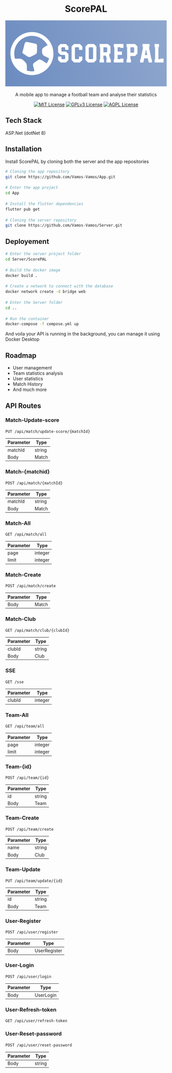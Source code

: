 ﻿<div style="text-align: center;">
<h1>ScorePAL</h1>
<img alt="ScorePAL" src="https://raw.githubusercontent.com/ScorePAL/App/refs/heads/master/assets/images/scorepal/icon-inline.png" >
<p>A mobile app to manage a football team and analyse their statistics</p>
<a href="https://choosealicense.com/licenses/mit/"><img alt="MIT License" src="https://img.shields.io/badge/License-MIT-green.svg"></a>
<a href="https://opensource.org/licenses/"><img alt="GPLv3 License" src="https://img.shields.io/badge/License-GPL%20v3-yellow.svg"></a>
<a href="http://www.gnu.org/licenses/agpl-3.0"><img alt="AGPL License" src="https://img.shields.io/badge/License-MIT-blue.svg"></a>
</div>

## Tech Stack

ASP.Net (dotNet 8)

## Installation

Install ScorePAL by cloning both the server and the app repositories

```bash
# Cloning the app repository
git clone https://github.com/Vamos-Vamos/App.git

# Enter the app project
cd App

# Install the flutter dependencies
flutter pub get

# Cloning the server repository
git clone https://github.com/Vamos-Vamos/Server.git
```

## Deployement

```bash
# Enter the server project folder
cd Server/ScorePAL

# Build the docker image
docker build .

# Create a network to connect with the database
docker network create -d bridge web

# Enter the Server folder
cd ..

# Run the container
docker-compose -f compose.yml up
```

And voila your API is running in the background, you can manage it using Docker Desktop

## Roadmap

- User management
- Team statistics analysis
- User statistics
- Match History
- And much more

## API Routes
### Match-Update-score
```http
PUT /api/match/update-score/{matchId}
```
| Parameter | Type     | 
|-----------|----------|
| matchId | string |
| Body | Match |
### Match-{matchid}
```http
POST /api/match/{matchId}
```
| Parameter | Type     | 
|-----------|----------|
| matchId | string |
| Body | Match |
### Match-All
```http
GET /api/match/all
```
| Parameter | Type     | 
|-----------|----------|
| page | integer |
| limit | integer |
### Match-Create
```http
POST /api/match/create
```
| Parameter | Type     | 
|-----------|----------|
| Body | Match |
### Match-Club
```http
GET /api/match/club/{clubId}
```
| Parameter | Type     | 
|-----------|----------|
| clubId | string |
| Body | Club |
### SSE
```http
GET /sse
```
| Parameter | Type     | 
|-----------|----------|
| clubId | integer |
### Team-All
```http
GET /api/team/all
```
| Parameter | Type     | 
|-----------|----------|
| page | integer |
| limit | integer |
### Team-{id}
```http
POST /api/team/{id}
```
| Parameter | Type     | 
|-----------|----------|
| id | string |
| Body | Team |
### Team-Create
```http
POST /api/team/create
```
| Parameter | Type     | 
|-----------|----------|
| name | string |
| Body | Club |
### Team-Update
```http
PUT /api/team/update/{id}
```
| Parameter | Type     | 
|-----------|----------|
| id | string |
| Body | Team |
### User-Register
```http
POST /api/user/register
```
| Parameter | Type     | 
|-----------|----------|
| Body | UserRegister |
### User-Login
```http
POST /api/user/login
```
| Parameter | Type     | 
|-----------|----------|
| Body | UserLogin |
### User-Refresh-token
```http
GET /api/user/refresh-token
```
### User-Reset-password
```http
POST /api/user/reset-password
```
| Parameter | Type     | 
|-----------|----------|
| Body | string |